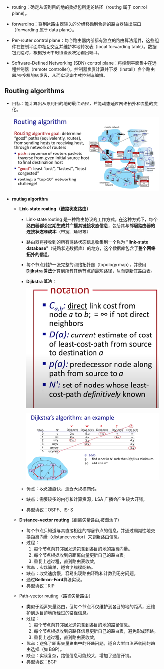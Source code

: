 - routing：确定从源到目的地的数据包所走的路径（routing 属于 control plane）。
- forwarding：将到达路由器输入的分组移动到合适的路由器输出端口（forwarding 属于 data plane）。

- Per-router control plane：每台路由器内部都有独立的路由算法组件，这些组件在控制平面中相互交互并维护本地转发表（local forwarding table）。数据包到达时，根据报头中的值查表决定输出端口。

- Software-Defined Networking (SDN) control plane：将控制平面集中在远程控制器（remote controller）。控制器负责计算并下发（install）各个路由器/交换机的转发表，从而实现集中式控制与编排。
## Routing algorithms
- 目标：能计算出从源到目的地的最佳路径，并能动态适应网络拓扑和流量的变化。

    ![alt text](image.png)

 - **routing algorithm**
    - **Link-state routing（链路状态路由）**
        - Link-state routing 是一种路由协议的工作方式。在这种方式下，每个**路由器都会定期生成并广播其链接状态信息**，包括其与**邻居路由器的连接状态和成本**（带宽、延迟等）
        - 路由器将接收到的所有链路状态信息收集到一个称为 **"link-state database"**（链路状态数据库）的地方，这个数据库包含了**整个网络拓扑的信息**。
        - 每个节点维护一张完整的网络拓扑图（topology map），并使用 **Dijkstra 算法**计算到所有其他节点的最短路径，从而更新其路由表。
        - **Dijkstra 算法**：

            ![alt text](image-1.png)

            ![alt text](image-2.png)

        - 优点：收敛速度快，适合大规模网络。
        - 缺点：需要较多的内存和计算资源，LSA 广播会产生较大开销。
        - 典型协议：OSPF、IS-IS

    - **Distance-vector routing**（距离矢量路由,被淘汰了）
        - 每个节点只知道与其直接相连的邻居节点的信息，并通过周期性地交换距离向量（distance vector）来更新路由信息。
        - 过程：
            1. 每个节点向其邻居发送包含到各目的地的距离向量。
            2. 每个节点根据收到的距离向量更新自己的路由表。
            3. 重复上述过程，直到路由表收敛。
        - 优点：实现简单，适合小规模网络。
        - 缺点：收敛速度慢，容易出现路由环路和计数到无穷问题。
        - 通过**Bellman-Ford**算法实现。
        - 典型协议：RIP

    - Path-vector routing（路径矢量路由）
        - 类似于距离矢量路由，但每个节点不仅维护到各目的地的距离，还维护到达目的地所经过的路径信息。
        - 过程：
            1. 每个节点向其邻居发送包含到各目的地的路径信息。
            2. 每个节点根据收到的路径信息更新自己的路由表，避免形成环路。
            3. 重复上述过程，直到路由表收敛。
        - 优点：避免了距离矢量路由中的环路问题，适合大型自治系统间的路由选择（如 BGP）。
        - 缺点：实现复杂，路径信息可能较大，增加了通信开销。
        - 典型协议：BGP



